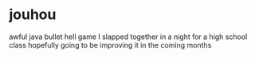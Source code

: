 # jouhou
awful java bullet hell game I slapped together in a night for a high school class
hopefully going to be improving it in the coming months
